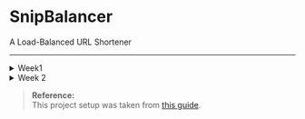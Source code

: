 # SnipBalancer

A Load-Balanced URL Shortener

---
<details>
<summary>Week1</summary>

## 1. Set Up a Python Virtual Environment

```bash
python3 -m venv venv
source venv/bin/activate
```

---

## 2. Create a Docker Network for Redis

```bash
docker network create redis
```

---

## 3. Prepare the Clustering Environment (Navigate to the clustering directory)

```bash
chmod +x script.sh
./script.sh
docker pull redis:7.4.2-alpine
```

---

## 4. Build and Run the SnipBalancer Docker Image

Build the image (development target):

```bash
docker build --target dev -t snipbal .
```

Or build the default image:

```bash
docker build -t snipbal .
```

Run the container:

```bash
docker run -it -v "${PWD}:/work" -p 5000:5000 \
    --net redis \
    -e REDIS_SENTINELS="sentinel-0:5000,sentinel-1:5000,sentinel-2:5000" \
    -e REDIS_MASTER_NAME="mymaster" \
    -e REDIS_PASSWORD="okok" \
    snipbal
```

---

## 5. Check Redis Status

Access a Redis container shell:

```bash
docker exec -it redis-0 sh
```

Connect with Redis CLI:

```bash
redis-cli
auth <password>
KEYS *
GET <key_val>
```

---

## Notes

- Replace `<password>` and `<key_val>` with your password and desired Redis key.

</details>


<details>
<summary> Week 2</summary>

## Week 2: Deploying Redis and SnipBalancer on Kubernetes

### 1. Create a Kubernetes Cluster with Kind

```bash
kind create cluster --name redis --image kindest/node:v1.23.5
```

### 2. Create a Namespace for Redis

```bash
kubectl create ns redis
```

### 3. Deploy Redis Cluster

Navigate to the `redis/kubernetes/` directory and apply the configuration files:

```bash
kubectl apply -n redis -f ./redis/redis-configmap.yaml
kubectl apply -n redis -f ./redis/redis-statefulset.yaml
```

Check the status of pods and persistent volumes:

```bash
kubectl -n redis get pods
kubectl -n redis get pv
```

### 4. Verify Redis Cluster

Access the Redis pod shell:

```bash
kubectl -n redis exec -it redis-0 -- sh
```

Connect to Redis CLI and check replication status:

```bash
redis-cli
auth <your-redis-password>
info replication
```

View logs for Redis pods:

```bash
kubectl -n redis logs redis-0
kubectl -n redis logs redis-1
kubectl -n redis logs redis-2
```

### 5. Deploy Redis Sentinel

Apply the Sentinel StatefulSet:

```bash
kubectl apply -n redis -f ./sentinel/sentinel-statefulset.yaml
```

Check Sentinel pods and logs:

```bash
kubectl -n redis get pods
kubectl -n redis get pv
kubectl -n redis logs sentinel-0
```

### 6. Deploy SnipBalancer Application

Navigate to the `/redis/kubernetes/app/` directory and deploy the application:

```bash
kubectl apply -n redis -f app-deployment.yaml
```

### 7. Verify Application Deployment

Check if the SnipBalancer pods are running:

```bash
kubectl get pods -n redis -l app=snipbal
```

Check deployment and service status:

```bash
kubectl get deployment -n redis snipbal
kubectl get service -n redis snipbal
```

### 8. Access the Application

Port-forward the SnipBalancer service to your local machine:

```bash
kubectl port-forward -n redis service/snipbal 5000:5000
```

### 9. Debugging and Logs

Get the names of SnipBalancer pods:

```bash
kubectl get pods -n redis -l app=snipbal
```

Check logs for a specific pod:

```bash
kubectl logs -n redis <pod-name>
```

### 10. Interact with Redis

Access the Redis CLI from a pod:

```bash
kubectl exec -it -n redis redis-0 -- redis-cli
```

Authenticate and interact with Redis:

```bash
auth <your-redis-password>
KEYS *
GET <key_name>
```

### 11. Testing Failover and High Availability

To verify Redis Sentinel failover and cluster availability:

1. **Check Current Redis Master:**
    ```bash
    kubectl exec -n redis sentinel-0 -- redis-cli -p 5000 SENTINEL get-master-addr-by-name mymaster
    ```

2. **Simulate Master Failure:**
    ```bash
    kubectl delete pod -n redis redis-0
    ```

3. **Monitor Sentinel Logs for Failover Events:**
    ```bash
    kubectl logs -f -n redis sentinel-0
    ```

4. **Check Pod Status and Master Re-election:**
    ```bash
    kubectl -n redis get pods -o wide
    ```

5. **Verify New Master:**
    - Repeat step 1 to confirm which Redis pod is now the master.
    - You can also refer to step 4 above to check the roles of `redis-0`, `redis-1`, and `redis-2`.

> These steps help ensure your Redis cluster remains available and automatically recovers from node failures.

## Notes

- Replace `<password>` and `<key_val>` with your password and desired Redis key.

</details>

> **Reference:**  
> This project setup was taken from [this guide](https://github.com/marcel-dempers/docker-development-youtube-series/blob/master/python/introduction/part-5.database.redis/README.md).

